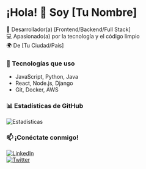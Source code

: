 # ¡Hola! 👋 Soy [Tu Nombre]  

🚀 Desarrollador(a) [Frontend/Backend/Full Stack]  
💻 Apasionado(a) por la tecnología y el código limpio  
🌍 De [Tu Ciudad/País]  

### 🔧 Tecnologías que uso  
- JavaScript, Python, Java  
- React, Node.js, Django  
- Git, Docker, AWS  

### 📊 Estadísticas de GitHub  
![Estadísticas](https://github-readme-stats.vercel.app/api?username=tu-usuario&show_icons=true&theme=dracula)  

### 📫 ¡Conéctate conmigo!  
[![LinkedIn](https://img.shields.io/badge/LinkedIn-0077B5?style=flat&logo=linkedin&logoColor=white)](tu-enlace-linkedin)  
[![Twitter](https://img.shields.io/badge/Twitter-1DA1F2?style=flat&logo=twitter&logoColor=white)](tu-enlace-twitter)  
